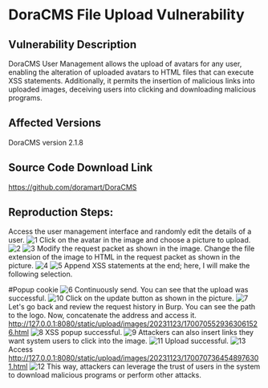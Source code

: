 # DoraCMS File Upload Vulnerability

## Vulnerability Description

DoraCMS User Management allows the upload of avatars for any user, enabling the alteration of uploaded avatars to HTML files that can execute XSS statements. Additionally, it permits the insertion of malicious links into uploaded images, deceiving users into clicking and downloading malicious programs.

## Affected Versions

DoraCMS version 2.1.8

## Source Code Download Link

https://github.com/doramart/DoraCMS

## Reproduction Steps:

Access the user management interface and randomly edit the details of a user.
![1](https://github.com/woshinibaba222/DoraCMS-/assets/55568679/421b3b02-7553-47e5-bf7e-7ab17642e026)
Click on the avatar in the image and choose a picture to upload.
![2](https://github.com/woshinibaba222/DoraCMS-/assets/55568679/a3d188e5-bb47-4464-9326-f5682dc5349a)
![3](https://github.com/woshinibaba222/DoraCMS-/assets/55568679/1ebc182f-bb64-4eaa-9f7f-ffa6e520b9a9)
Modify the request packet as shown in the image.
Change the file extension of the image to HTML in the request packet as shown in the picture.
![4](https://github.com/woshinibaba222/DoraCMS-/assets/55568679/2c78306a-8877-4018-8f26-d5f1d3ac0749)
![5](https://github.com/woshinibaba222/DoraCMS-/assets/55568679/1b485dd9-2ae3-4e9a-be2b-568f01ac33e1)
Append XSS statements at the end; here, I will make the following selection.
<script>alert(document.cookie)</script>
#Popup cookie
![6](https://github.com/woshinibaba222/DoraCMS-/assets/55568679/3f7bf6e3-c654-40f2-9ac2-5ba389340669)
Continuously send.
You can see that the upload was successful.
![10](https://github.com/woshinibaba222/DoraCMS-/assets/55568679/4f6890b3-6da9-4090-a7e5-ecefed661688)
Click on the update button as shown in the picture.
![7](https://github.com/woshinibaba222/DoraCMS-/assets/55568679/bdd4e1ef-a482-41d9-b002-6b357ea723aa)
Let's go back and review the request history in Burp. You can see the path to the logo. Now, concatenate the address and access it.
http://127.0.0.1:8080/static/upload/images/20231123/1700705529363061526.html
![8](https://github.com/woshinibaba222/DoraCMS-/assets/55568679/8aac5cd9-8a58-403e-9fbe-b7193262963e)
XSS popup successful.
![9](https://github.com/woshinibaba222/DoraCMS-/assets/55568679/7dfbe3e9-92ad-4060-8644-15350d68e360)
Attackers can also insert links they want system users to click into the image.
![11](https://github.com/woshinibaba222/DoraCMS-/assets/55568679/4eb66df6-ce02-4a1f-9e91-47ca33e8a75b)
Upload successful.
![13](https://github.com/woshinibaba222/DoraCMS-/assets/55568679/fc494cb9-7ba7-4578-8007-ae711e6c3e31)
Access  http://127.0.0.1:8080/static/upload/images/20231123/1700707364548976301.html
![12](https://github.com/woshinibaba222/DoraCMS-/assets/55568679/b3778c42-c677-423f-9282-2d26466560b7)
This way, attackers can leverage the trust of users in the system to download malicious programs or perform other attacks.
